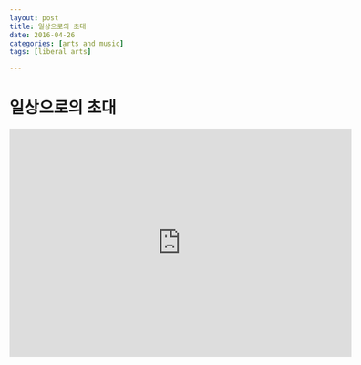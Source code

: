 ```yaml
---
layout: post
title: 일상으로의 초대
date: 2016-04-26
categories: [arts and music]
tags: [liberal arts]

---
```


# 일상으로의 초대 

<iframe width="600" height="400" src="https://www.youtube.com/embed/0Aayu16i8Ac" frameborder="0" allow="autoplay; encrypted-media" allowfullscreen></iframe>